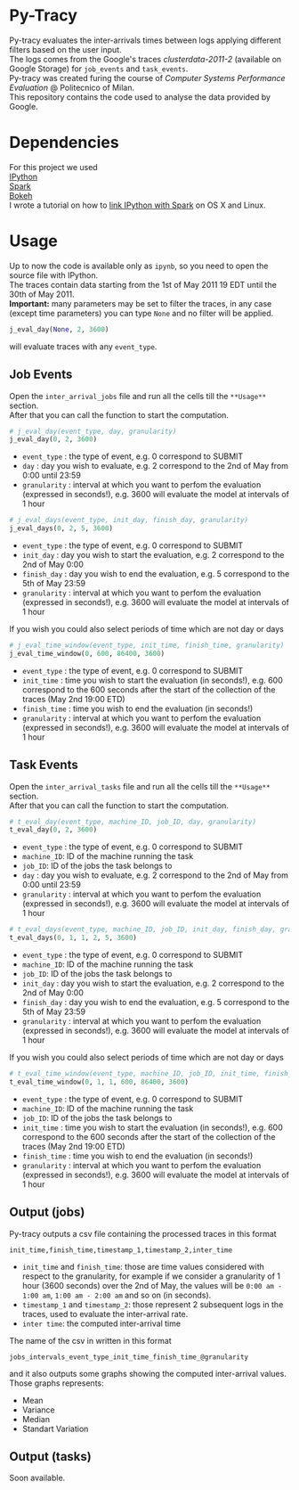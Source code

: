 # Py-Tracy
Py-tracy evaluates the inter-arrivals times between logs applying different filters based on the user input. <br>
The logs comes from the Google's traces *clusterdata-2011-2* (available on Google Storage) for ```job_events``` and ```task_events```. <br>
Py-tracy was created furing the course of *Computer Systems Performance Evaluation* @ Politecnico of Milan. <br>
This repository contains the code used to analyse the data provided by Google.

Dependencies
===
For this project we used  <br>
[IPython](http://ipython.org) <br>
[Spark](http://spark.apache.org)  <br>
[Bokeh](http://bokeh.pydata.org/en/latest/) <br>
I wrote a tutorial on how to [link IPython with Spark](https://gist.github.com/tommycarpi/f5a67c66a8f2170e263c) on OS X and Linux. 

Usage
===
Up to now the code is available only as ```ipynb```, so you need to open the source file with IPython. <br>
The traces contain data starting from the 1st of May 2011 19 EDT until the 30th of May 2011. <br>
**Important:** many parameters may be set to filter the traces, in any case (except time parameters) you can type ```None``` and no filter will be applied. 
```python
j_eval_day(None, 2, 3600)
``` 
will evaluate traces with any ```event_type```.

Job Events 
---
Open the ```inter_arrival_jobs``` file and run all the cells till the ```**Usage**``` section. <br>
After that you can call the function to start the computation. <br>

```python
# j_eval_day(event_type, day, granularity)
j_eval_day(0, 2, 3600)
```

* ```event_type``` : the type of event, e.g. 0 correspond to SUBMIT
* ```day``` : day you wish to evaluate, e.g. 2 correspond to the 2nd of May from 0:00 until 23:59
* ```granularity``` : interval at which you want to perfom the evaluation (expressed in seconds!), e.g. 3600 will evaluate the model at intervals of 1 hour 

```python
# j_eval_days(event_type, init_day, finish_day, granularity)
j_eval_days(0, 2, 5, 3600)
```

* ```event_type``` : the type of event, e.g. 0 correspond to SUBMIT
* ```init_day``` : day you wish to start the evaluation, e.g. 2 correspond to the 2nd of May 0:00
* ```finish_day``` : day you wish to end the evaluation, e.g. 5 correspond to the 5th of May 23:59
* ```granularity``` : interval at which you want to perfom the evaluation (expressed in seconds!), e.g. 3600 will evaluate the model at intervals of 1 hour 

If you wish you could also select periods of time which are not day or days

```python
# j_eval_time_window(event_type, init_time, finish_time, granularity)
j_eval_time_window(0, 600, 86400, 3600)
```

* ```event_type``` : the type of event, e.g. 0 correspond to SUBMIT
* ```init_time``` : time you wish to start the evaluation (in seconds!), e.g. 600 correspond to the 600 seconds after the start of the collection of the traces (May 2nd 19:00 ETD)
* ```finish_time``` : time you wish to end the evaluation (in seconds!)
* ```granularity``` : interval at which you want to perfom the evaluation (expressed in seconds!), e.g. 3600 will evaluate the model at intervals of 1 hour 


Task Events 
---

Open the ```inter_arrival_tasks``` file and run all the cells till the ```**Usage**``` section. <br>
After that you can call the function to start the computation. <br>

```python
# t_eval_day(event_type, machine_ID, job_ID, day, granularity)
t_eval_day(0, 2, 3600)
```

* ```event_type``` : the type of event, e.g. 0 correspond to SUBMIT
* ```machine_ID```: ID of the machine running the task
* ```job_ID```: ID of the jobs the task belongs to
* ```day``` : day you wish to evaluate, e.g. 2 correspond to the 2nd of May from 0:00 until 23:59
* ```granularity``` : interval at which you want to perfom the evaluation (expressed in seconds!), e.g. 3600 will evaluate the model at intervals of 1 hour 

```python
# t_eval_days(event_type, machine_ID, job_ID, init_day, finish_day, granularity)
t_eval_days(0, 1, 1, 2, 5, 3600)
```

* ```event_type``` : the type of event, e.g. 0 correspond to SUBMIT
* ```machine_ID```: ID of the machine running the task
* ```job_ID```: ID of the jobs the task belongs to
* ```init_day``` : day you wish to start the evaluation, e.g. 2 correspond to the 2nd of May 0:00
* ```finish_day``` : day you wish to end the evaluation, e.g. 5 correspond to the 5th of May 23:59
* ```granularity``` : interval at which you want to perfom the evaluation (expressed in seconds!), e.g. 3600 will evaluate the model at intervals of 1 hour 

If you wish you could also select periods of time which are not day or days

```python
# t_eval_time_window(event_type, machine_ID, job_ID, init_time, finish_time, granularity)
t_eval_time_window(0, 1, 1, 600, 86400, 3600)
```

* ```event_type``` : the type of event, e.g. 0 correspond to SUBMIT
* ```machine_ID```: ID of the machine running the task
* ```job_ID```: ID of the jobs the task belongs to
* ```init_time``` : time you wish to start the evaluation (in seconds!), e.g. 600 correspond to the 600 seconds after the start of the collection of the traces (May 2nd 19:00 ETD)
* ```finish_time``` : time you wish to end the evaluation (in seconds!)
* ```granularity``` : interval at which you want to perfom the evaluation (expressed in seconds!), e.g. 3600 will evaluate the model at intervals of 1 hour 

Output (jobs)
---
Py-tracy outputs a csv file containing the processed traces in this format
```
init_time,finish_time,timestamp_1,timestamp_2,inter_time
```
* ```init_time``` and ```finish_time```: those are time values considered with respect to the granularity, for example if we consider a granularity of 1 hour (3600 seconds) over the 2nd of May, the values will be ```0:00 am - 1:00 am```, ```1:00 am - 2:00 am``` and so on (in seconds).
* ```timestamp_1``` and ```timestamp_2```: those represent 2 subsequent logs in the traces, used to evaluate the inter-arrival rate.
* ```inter time```: the computed inter-arrival time

The name of the csv in written in this format
```
jobs_intervals_event_type_init_time_finish_time_@granularity
```
and it also outputs some graphs showing the computed inter-arrival values. <br>
Those graphs represents:
* Mean  
* Variance
* Median
* Standart Variation

Output (tasks)
---
Soon available.
